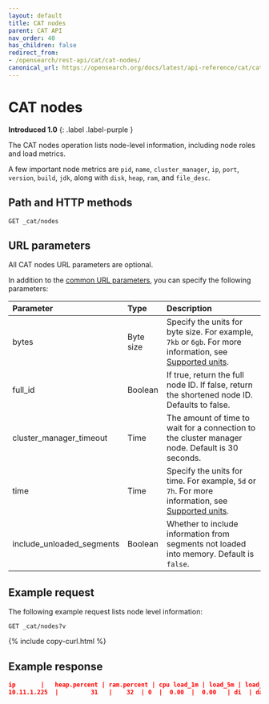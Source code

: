 ```yaml
---
layout: default
title: CAT nodes
parent: CAT API
nav_order: 40
has_children: false
redirect_from:
- /opensearch/rest-api/cat/cat-nodes/
canonical_url: https://opensearch.org/docs/latest/api-reference/cat/cat-nodes/
---
```


# CAT nodes
**Introduced 1.0**
{: .label .label-purple }

The CAT nodes operation lists node-level information, including node roles and load metrics.

A few important node metrics are `pid`, `name`, `cluster_manager`, `ip`, `port`, `version`, `build`, `jdk`, along with `disk`, `heap`, `ram`, and `file_desc`.


## Path and HTTP methods

```
GET _cat/nodes
```

## URL parameters

All CAT nodes URL parameters are optional.

In addition to the [common URL parameters]({{site.url}}{{site.baseurl}}/api-reference/cat/index), you can specify the following parameters:

Parameter | Type | Description
:--- | :--- | :---
bytes | Byte size | Specify the units for byte size. For example, `7kb` or `6gb`. For more information, see [Supported units]({{site.url}}{{site.baseurl}}/opensearch/units/).
full_id | Boolean | If true, return the full node ID. If false, return the shortened node ID. Defaults to false.
cluster_manager_timeout | Time | The amount of time to wait for a connection to the cluster manager node. Default is 30 seconds.
time | Time | Specify the units for time. For example, `5d` or `7h`. For more information, see [Supported units]({{site.url}}{{site.baseurl}}/opensearch/units/).
include_unloaded_segments | Boolean | Whether to include information from segments not loaded into memory. Default is `false`.

## Example request

The following example request lists node level information:

```
GET _cat/nodes?v
```
{% include copy-curl.html %}


## Example response

```json
ip       |   heap.percent | ram.percent | cpu load_1m | load_5m | load_15m | node.role | node.roles |     cluster_manager |  name
10.11.1.225  |         31   |    32  | 0  |  0.00  |  0.00   | di  | data,ingest,ml  | - |  data-e5b89ad7
```
